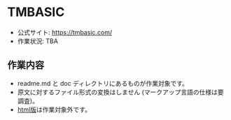 # TMBASIC

* 公式サイト: https://tmbasic.com/
* 作業状況: TBA

## 作業内容

 * readme.md と doc ディレクトリにあるものが作業対象です。
 * 原文に対するファイル形式の変換はしません (マークアップ言語の仕様は要調査)。
 * [html版](https://github.com/electroly/tmbasic-gh-pages)は作業対象外です。
